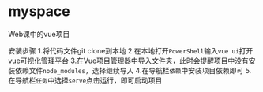 # myspace
Web课中的vue项目

安装步骤
1.将代码文件git clone到本地
2.在本地打开`PowerShell`输入`vue ui`打开vue可视化管理平台
3.在Vue项目管理器中导入文件夹，此时会提醒项目中没有安装依赖文件`node_modules`，选择继续导入
4.在导航栏`依赖`中安装项目依赖即可
5.在导航栏`任务`中选择`serve`点击运行，即可启动项目
